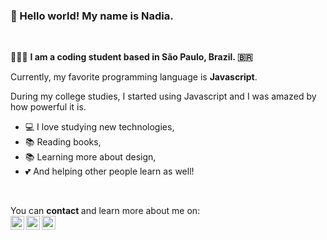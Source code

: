### 👋 Hello world! My name is Nadia.
<br>

<p> 👩🏻‍💻 <strong> I am a coding student based in São Paulo, Brazil. 🇧🇷</strong> </p>
<p> Currently, my favorite programming language is <strong>Javascript</strong>.
<p> During my college studies, I started using Javascript and I was amazed by how powerful it is. <br> 
<ul>
  <li> 💻 I love studying new technologies,  </li> 
  <li> 📚 Reading books, </li>
  <li> 📚 Learning more about design, </li>
  <li> 💕 And helping other people learn as well! </li>
</ul>
  
  <br>
  <p> You can <strong>contact </strong>and learn more about me on: 
  <br> 
  
  <a target="_blank" href="https://www.linkedin.com/in/nadia-ayala/">
  <img align="left" alt="Linkdin" width="22px" src="https://cdn.jsdelivr.net/npm/simple-icons@v3/icons/linkedin.svg" />
</a>
<a target="_blank" href="https://www.instagram.com/nadiaayalah/">
  <img align="left" alt="Instagram" width="22px" src="https://cdn.jsdelivr.net/npm/simple-icons@v3/icons/instagram.svg" />
</a>
<a target="_blank" href="mailto:nadiaayalanogueira@gmail.com">
  <img align="left" alt="Gmail" width="22px" src="https://cdn.jsdelivr.net/npm/simple-icons@v3/icons/gmail.svg" />
</a><br>
